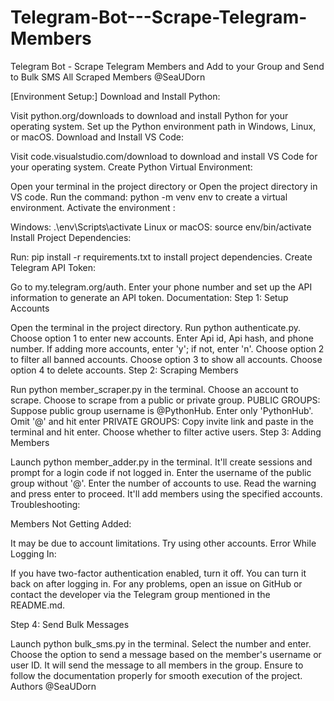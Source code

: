 # Telegram-Bot---Scrape-Telegram-Members
Telegram Bot - Scrape Telegram Members and Add to your Group and Send to Bulk SMS All Scraped Members
 @SeaUDorn
 
[Environment Setup:]
Download and Install Python:

Visit python.org/downloads to download and install Python for your operating system.
Set up the Python environment path in Windows, Linux, or macOS.
Download and Install VS Code:

Visit code.visualstudio.com/download to download and install VS Code for your operating system.
Create Python Virtual Environment:

Open your terminal in the project directory or Open the project directory in VS code.
Run the command: python -m venv env to create a virtual environment.
Activate the environment :

Windows: .\env\Scripts\activate
Linux or macOS: source env/bin/activate
Install Project Dependencies:

Run: pip install -r requirements.txt to install project dependencies.
Create Telegram API Token:

Go to my.telegram.org/auth.
Enter your phone number and set up the API information to generate an API token.
Documentation:
Step 1: Setup Accounts

Open the terminal in the project directory.
Run python authenticate.py.
Choose option 1 to enter new accounts.
Enter Api id, Api hash, and phone number.
If adding more accounts, enter 'y'; if not, enter 'n'.
Choose option 2 to filter all banned accounts.
Choose option 3 to show all accounts.
Choose option 4 to delete accounts.
Step 2: Scraping Members

Run python member_scraper.py in the terminal.
Choose an account to scrape.
Choose to scrape from a public or private group.
PUBLIC GROUPS: Suppose public group username is @PythonHub. Enter only 'PythonHub'. Omit '@' and hit enter
PRIVATE GROUPS: Copy invite link and paste in the terminal and hit enter.
Choose whether to filter active users.
Step 3: Adding Members

Launch python member_adder.py in the terminal.
It'll create sessions and prompt for a login code if not logged in.
Enter the username of the public group without '@'.
Enter the number of accounts to use.
Read the warning and press enter to proceed.
It'll add members using the specified accounts.
Troubleshooting:

Members Not Getting Added:

It may be due to account limitations. Try using other accounts.
Error While Logging In:

If you have two-factor authentication enabled, turn it off. You can turn it back on after logging in.
For any problems, open an issue on GitHub or contact the developer via the Telegram group mentioned in the README.md.

Step 4: Send Bulk Messages

Launch python bulk_sms.py in the terminal.
Select the number and enter.
Choose the option to send a message based on the member's username or user ID.
It will send the message to all members in the group.
Ensure to follow the documentation properly for smooth execution of the project.
Authors
@SeaUDorn
